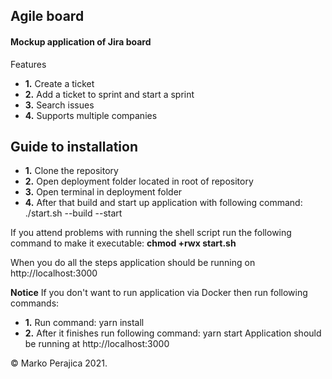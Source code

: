 ## Agile board

#### Mockup application of Jira board

Features

 * **1.** Create a ticket
 * **2.** Add a ticket to sprint and start a sprint
 * **3.** Search issues
 * **4.** Supports multiple companies


## Guide to installation

 * **1.** Clone the repository
 * **2.** Open deployment folder located in root of repository
 * **3.** Open terminal in deployment folder
 * **4.** After that build and start up application with following command: ./start.sh --build --start

 If you attend problems with running the shell script run the following command to make it executable: **chmod +rwx start.sh**


 When you do all the steps application should be running on http://localhost:3000

 **Notice**
 If you don't want to run application via Docker then run following commands:
  * **1.** Run command: yarn install
  * **2.** After it finishes run following command: yarn start 
 Application should be running at http://localhost:3000


© Marko Perajica 2021.
